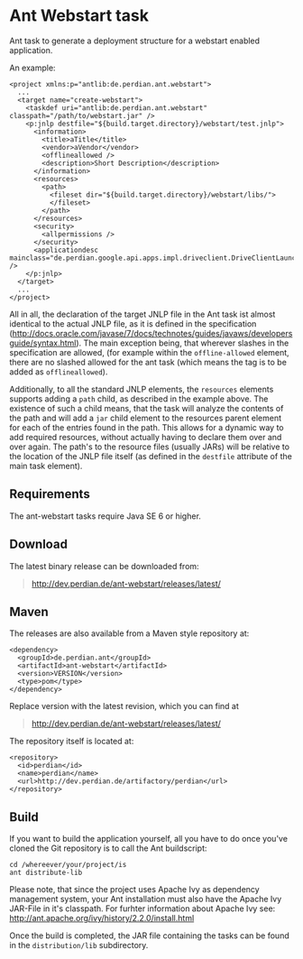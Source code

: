 # Ant Webstart task

Ant task to generate a deployment structure for a webstart enabled application.

An example:

    <project xmlns:p="antlib:de.perdian.ant.webstart">
      ...
      <target name="create-webstart">
        <taskdef uri="antlib:de.perdian.ant.webstart" classpath="/path/to/webstart.jar" />
        <p:jnlp destfile="${build.target.directory}/webstart/test.jnlp">
          <information>
            <title>aTitle</title>
            <vendor>aVendor</vendor>
            <offlineallowed />
            <description>Short Description</description>
          </information>
          <resources>
            <path>
              <fileset dir="${build.target.directory}/webstart/libs/">
              </fileset>
            </path>
          </resources>
          <security>
            <allpermissions />
          </security>
          <applicationdesc mainclass="de.perdian.google.api.apps.impl.driveclient.DriveClientLauncher" />
        </p:jnlp>
      </target>
      ...
    </project>

All in all, the declaration of the target JNLP file in the Ant task ist almost
identical to the actual JNLP file, as it is defined in the specification
(http://docs.oracle.com/javase/7/docs/technotes/guides/javaws/developersguide/syntax.html).
The main exception being, that wherever slashes in the specification are
allowed, (for example within the <code>offline-allowed</code> element, there are
no slashed allowed for the ant task (which means the tag is to be added as
<code>offlineallowed</code>).

Additionally, to all the standard JNLP elements, the <code>resources</code>
elements supports adding a <code>path</code> child, as described in the
example above. The existence of such a child means, that the task will analyze
the contents of the path and will add a <code>jar</code> child element to the
resources parent element for each of the entries found in the path. This
allows for a dynamic way to add required resources, without actually having to
declare them over and over again. The path's to the resource files (usually
JARs) will be relative to the location of the JNLP file itself (as defined in
the <code>destfile</code> attribute of the main task element).

## Requirements

The ant-webstart tasks require Java SE 6 or higher.

## Download

The latest binary release can be downloaded from:

> http://dev.perdian.de/ant-webstart/releases/latest/

## Maven

The releases are also available from a Maven style repository at:

    <dependency>
      <groupId>de.perdian.ant</groupId>
      <artifactId>ant-webstart</artifactId>
      <version>VERSION</version>
      <type>pom</type>
    </dependency>

Replace version with the latest revision, which you can find at
> http://dev.perdian.de/ant-webstart/releases/latest/

The repository itself is located at:

    <repository>
      <id>perdian</id>
      <name>perdian</name>
      <url>http://dev.perdian.de/artifactory/perdian</url>
    </repository>

## Build

If you want to build the application yourself, all you have to do once you've
cloned the Git repository is to call the Ant buildscript:

    cd /whereever/your/project/is
    ant distribute-lib

Please note, that since the project uses Apache Ivy as dependency management
system, your Ant installation must also have the Apache Ivy JAR-File in it's
classpath. For furhter information about Apache Ivy see: http://ant.apache.org/ivy/history/2.2.0/install.html

Once the build is completed, the JAR file containing the tasks can be found in
the <code>distribution/lib</code> subdirectory.
